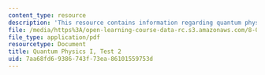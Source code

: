 ```yaml
---
content_type: resource
description: 'This resource contains information regarding quantum physics: Test 2.'
file: /media/https%3A/open-learning-course-data-rc.s3.amazonaws.com/8-04-quantum-physics-i-spring-2016/7aa68fd69386743f73ea86101559753d_MIT8_04S16_Test2_Fall2015.pdf
file_type: application/pdf
resourcetype: Document
title: Quantum Physics I, Test 2
uid: 7aa68fd6-9386-743f-73ea-86101559753d
---
```

